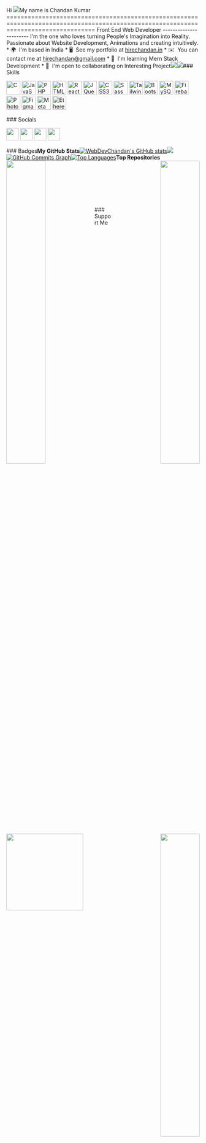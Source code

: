 Hi ![](https://user-images.githubusercontent.com/18350557/176309783-0785949b-9127-417c-8b55-ab5a4333674e.gif)My name is Chandan Kumar ===================================================================================================================================== Front End Web Developer ----------------------- I'm the one who loves turning People's Imagination into Reality. Passionate about Website Development, Animations and creating intuitively. *   🌍  I'm based in India *   🖥️  See my portfolio at [hirechandan.in](http://hirechandan.in) *   ✉️  You can contact me at [hirechandan@gmail.com](mailto:hirechandan@gmail.com) *   🧠  I'm learning Mern Stack Development *   🤝  I'm open to collaborating on Interesting Project<a href="https://www.twitter.com/webchandan" target="_blank" rel="noreferrer"><img src="https://img.shields.io/twitter/follow/webchandan?logo=twitter&style=for-the-badge&color=10b981&labelColor=1c1917" /></a><a href="https://www.github.com/WebDevChandan" target="_blank" rel="noreferrer"><img src="https://img.shields.io/github/followers/WebDevChandan?logo=github&style=for-the-badge&color=10b981&labelColor=1c1917" /></a>### Skills<p align="left"> <a href="https://docs.microsoft.com/en-us/cpp/?view=msvc-170" target="_blank" rel="noreferrer"><img src="https://raw.githubusercontent.com/danielcranney/readme-generator/main/public/icons/skills/c-colored.svg" width="36" height="36" alt="C" /></a> <a href="https://developer.mozilla.org/en-US/docs/Web/JavaScript" target="_blank" rel="noreferrer"><img src="https://raw.githubusercontent.com/danielcranney/readme-generator/main/public/icons/skills/javascript-colored.svg" width="36" height="36" alt="JavaScript" /></a> <a href="https://www.php.net/" target="_blank" rel="noreferrer"><img src="https://raw.githubusercontent.com/danielcranney/readme-generator/main/public/icons/skills/php-colored.svg" width="36" height="36" alt="PHP" /></a> <a href="https://developer.mozilla.org/en-US/docs/Glossary/HTML5" target="_blank" rel="noreferrer"><img src="https://raw.githubusercontent.com/danielcranney/readme-generator/main/public/icons/skills/html5-colored.svg" width="36" height="36" alt="HTML5" /></a> <a href="https://reactjs.org/" target="_blank" rel="noreferrer"><img src="https://raw.githubusercontent.com/danielcranney/readme-generator/main/public/icons/skills/react-colored.svg" width="36" height="36" alt="React" /></a> <a href="https://jquery.com/" target="_blank" rel="noreferrer"><img src="https://raw.githubusercontent.com/danielcranney/readme-generator/main/public/icons/skills/jquery-colored.svg" width="36" height="36" alt="JQuery" /></a> <a href="https://www.w3.org/TR/CSS/#css" target="_blank" rel="noreferrer"><img src="https://raw.githubusercontent.com/danielcranney/readme-generator/main/public/icons/skills/css3-colored.svg" width="36" height="36" alt="CSS3" /></a> <a href="https://sass-lang.com/" target="_blank" rel="noreferrer"><img src="https://raw.githubusercontent.com/danielcranney/readme-generator/main/public/icons/skills/sass-colored.svg" width="36" height="36" alt="Sass" /></a> <a href="https://tailwindcss.com/" target="_blank" rel="noreferrer"><img src="https://raw.githubusercontent.com/danielcranney/readme-generator/main/public/icons/skills/tailwindcss-colored.svg" width="36" height="36" alt="TailwindCSS" /></a> <a href="https://getbootstrap.com/" target="_blank" rel="noreferrer"><img src="https://raw.githubusercontent.com/danielcranney/readme-generator/main/public/icons/skills/bootstrap-colored.svg" width="36" height="36" alt="Bootstrap" /></a> <a href="https://www.mysql.com/" target="_blank" rel="noreferrer"><img src="https://raw.githubusercontent.com/danielcranney/readme-generator/main/public/icons/skills/mysql-colored.svg" width="36" height="36" alt="MySQL" /></a> <a href="https://firebase.google.com/" target="_blank" rel="noreferrer"><img src="https://raw.githubusercontent.com/danielcranney/readme-generator/main/public/icons/skills/firebase-colored.svg" width="36" height="36" alt="Firebase" /></a> <a href="https://www.adobe.com/uk/products/photoshop.html" target="_blank" rel="noreferrer"><img src="https://raw.githubusercontent.com/danielcranney/readme-generator/main/public/icons/skills/photoshop-colored-dark.svg" width="36" height="36" alt="Photoshop" /></a> <a href="https://www.figma.com/" target="_blank" rel="noreferrer"><img src="https://raw.githubusercontent.com/danielcranney/readme-generator/main/public/icons/skills/figma-colored.svg" width="36" height="36" alt="Figma" /></a> <a href="https://metamask.io/" target="_blank" rel="noreferrer"><img src="https://raw.githubusercontent.com/danielcranney/readme-generator/main/public/icons/skills/metamask-colored.svg" width="36" height="36" alt="MetaMask" /></a> <a href="https://ethereum.org/en/" target="_blank" rel="noreferrer"><img src="https://raw.githubusercontent.com/danielcranney/readme-generator/main/public/icons/skills/ethereum-colored.svg" width="36" height="36" alt="Ethereum" /></a> </p> ### Socials <p align="left"> <a href="https://www.github.com/WebDevChandan" target="_blank" rel="noreferrer"><img src="https://raw.githubusercontent.com/danielcranney/readme-generator/main/public/icons/socials/github-dark.svg" width="32" height="32" /></a> <a href="https://www.linkedin.com/in/webdevchandan" target="_blank" rel="noreferrer"><img src="https://raw.githubusercontent.com/danielcranney/readme-generator/main/public/icons/socials/linkedin.svg" width="32" height="32" /></a> <a href="https://www.stackoverflow.com/users/18788208/chandan-kumar" target="_blank" rel="noreferrer"><img src="https://raw.githubusercontent.com/danielcranney/readme-generator/main/public/icons/socials/stackoverflow.svg" width="32" height="32" /></a> <a href="https://www.twitter.com/webchandan" target="_blank" rel="noreferrer"><img src="https://raw.githubusercontent.com/danielcranney/readme-generator/main/public/icons/socials/twitter.svg" width="32" height="32" /></a></p>### Badges<b>My GitHub Stats</b><a href="http://www.github.com/WebDevChandan"><img src="https://github-readme-stats.vercel.app/api?username=WebDevChandan&show_icons=true&hide=&count_private=true&title_color=10b981&text_color=ffffff&icon_color=10b981&bg_color=1c1917&hide_border=true&show_icons=true" alt="WebDevChandan's GitHub stats" /></a><a href="http://www.github.com/WebDevChandan"><img src="https://github-readme-streak-stats.herokuapp.com/?user=WebDevChandan&stroke=ffffff&background=1c1917&ring=10b981&fire=10b981&currStreakNum=ffffff&currStreakLabel=10b981&sideNums=ffffff&sideLabels=ffffff&dates=ffffff&hide_border=true" /></a><a href="http://www.github.com/WebDevChandan"><img src="https://activity-graph.herokuapp.com/graph?username=WebDevChandan&bg_color=1c1917&color=ffffff&line=10b981&point=ffffff&area_color=1c1917&area=true&hide_border=true&custom_title=GitHub%20Commits%20Graph" alt="GitHub Commits Graph" /></a><a href="https://github.com/WebDevChandan" align="left"><img src="https://github-readme-stats.vercel.app/api/top-langs/?username=WebDevChandan&langs_count=10&title_color=10b981&text_color=ffffff&icon_color=10b981&bg_color=1c1917&hide_border=true&locale=en&custom_title=Top%20%Languages" alt="Top Languages" /></a><b>Top Repositories</b><div width="100%" align="center"><a href="https://github.com/WebDevChandan/web3Wallet" align="left"><img align="left" width="45%" src="https://github-readme-stats.vercel.app/api/pin/?username=WebDevChandan&repo=web3Wallet&title_color=10b981&text_color=ffffff&icon_color=10b981&bg_color=1c1917&hide_border=true&locale=en" /></a><a href="https://github.com/WebDevChandan/Portfolio" align="right"><img align="right" width="45%" src="https://github-readme-stats.vercel.app/api/pin/?username=WebDevChandan&repo=Portfolio&title_color=10b981&text_color=ffffff&icon_color=10b981&bg_color=1c1917&hide_border=true&locale=en" /></a></div><br /><br /><br /><br /><br /><br /><br /><a href="https://github.com/WebDevChandan/qrcodegenerator" align="right"><img align="right" width="45%" src="https://github-readme-stats.vercel.app/api/pin/?username=WebDevChandan&repo=qrcodegenerator&title_color=10b981&text_color=ffffff&icon_color=10b981&bg_color=1c1917&hide_border=true&locale=en" /></a>### Support Me<a href="https://www.buymeacoffee.com/webdevchandan"><img src="https://cdn.buymeacoffee.com/buttons/v2/default-yellow.png" width="200" /></a>
